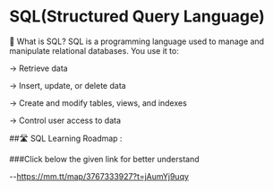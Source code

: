 # SQL(Structured Query Language)
🧠 What is SQL?
SQL is a programming language used to manage and manipulate relational databases. You use it to:

  -> Retrieve data

  -> Insert, update, or delete data

  -> Create and modify tables, views, and indexes

  -> Control user access to data

##🛣️ SQL Learning Roadmap :

###Click below the given link for better understand

--https://mm.tt/map/3767333927?t=jAumYj9uqy

